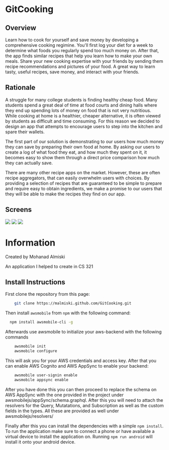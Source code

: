 # GitCooking
## Overview

Learn how to cook for yourself and save money by developing a comprehensive cooking regimine. You'll first log your diet for a week to determine what foods you regularly spend too much money on. After that, the app finds similar recipes that help you learn how to make your own meals. Share your new cooking expertise with your friends by sending them recipe recommendations and pictures of your food. A great way to learn tasty, useful recipes, save money, and interact with your friends.

## Rationale

A struggle for many college students is finding healthy cheap food. Many students spend a great deal of time at food courts and dining halls where they end up spending lots of money on food that is not very nutritious. While cooking at home is a healthier, cheaper alternative, it is often viewed by students as difficult and time consuming. For this reason we decided to design an app that attempts to encourage users to step into the kitchen and spare their wallets. 

The first part of our solution is demonstrating to our users how much money they can save by preparing their own food at home. By asking our users to create a log of what food they eat, and how much they spent on it, it becomes easy to show them through a direct price comparison how much they can actually save. 

There are many other recipe apps on the market. However, these are often recipe aggregators, that can easily overwhelm users with choices. By providing a selection of recipes that are guaranteed to be simple to prepare and require easy to obtain ingredients, we make a promise to our users that they will be able to make the recipes they find on our app. 

## Screens

![](img/screenshot_home.jpg)
![](img/screenshot_recipe.jpg)
![](img/screenshot_search.jpg)

# Information
Created by Mohanad Almiski

An application I helped to create in CS 321

## Install Instructions
First clone the repository from this page:
```bash 
    git clone https://malmiski.github.com/GitCooking.git
```
Then install ```awsmobile``` from ```npm``` with the following command:
```bash
  npm install awsmobile-cli -g
```
Afterwards use awsmobile to initialize your aws-backend with the following commands
```bash
    awsmobile init
    awsmobile configure
```
This will ask you for your AWS credentials and access key. After that you can enable AWS Cognito and AWS AppSync to enable your backend:
```bash
    awsmobile user-signin enable
    awsmobile appsync enable
```
After you have done this you can then proceed to replace the schema on AWS AppSync with the one provided in the project under awsmobilejs/appSync/schema.graphql.
After this you will need to attach the resolvers for the Query, Mutatations, and Subscription as well as the custom fields in the types. All these are provided as well under awsmobilejs/resolvers/

Finally after this you can install the dependencies with a simple ```npm install```. To run the application make sure to connect a phone or have available a virtual device to install the application on. Running ```npm run android``` will install it onto your android device.
